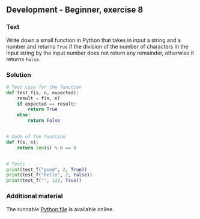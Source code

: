 ## Development - Beginner, exercise 8

### Text
Write down a small function in Python that takes in input a string and a number and returns `True` if the division of the number of characters in the input string by the input number does not return any remainder, otherwise it returns `False`.

### Solution
```python
# Test case for the function
def test_f(s, n, expected):
    result = f(s, n)
    if expected == result:
        return True
    else:
        return False


# Code of the function
def f(s, n):
    return len(s) % n == 0


# Tests
print(test_f("good", 2, True))
print(test_f("hello", 2, False))
print(test_f("", 122, True))
``` 

### Additional material
The runnable [Python file](exercise_8.py) is available online.
